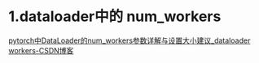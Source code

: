 # 1.dataloader中的 num_workers

[pytorch中DataLoader的num_workers参数详解与设置大小建议_dataloader workers-CSDN博客](https://blog.csdn.net/qq_28057379/article/details/115427052)